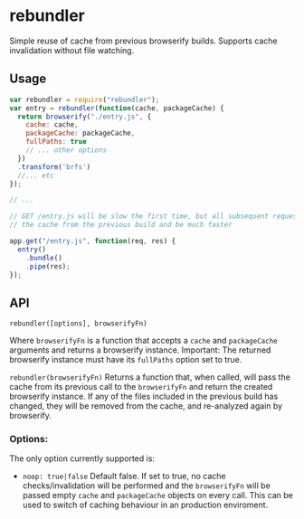 # rebundler

Simple reuse of cache from previous browserify builds. Supports cache invalidation without file watching.

## Usage

```js
var rebundler = require("rebundler");
var entry = rebundler(function(cache, packageCache) {
  return browserify("./entry.js", {
    cache: cache,
    packageCache: packageCache,
    fullPaths: true
    // ... other options
  })
  .transform('brfs')
  //... etc
});

// ...

// GET /entry.js will be slow the first time, but all subsequent requests will re-use 
// the cache from the previous build and be much faster

app.get("/entry.js", function(req, res) {
  entry()
    .bundle()
    .pipe(res);
});
```

## API

`rebundler([options], browserifyFn)`

Where `browserifyFn` is a function that accepts a `cache` and `packageCache` arguments and returns a browserify instance.
Important: The returned browserify instance must have its `fullPaths` option set to true.

`rebundler(browserifyFn)` Returns a function that, when called, will pass the cache from its previous call to the `browserifyFn` and return the created browserify instance. If any of the files included in the previous build has changed, they will be removed from the cache, and re-analyzed again by browserify.

### Options:

The only option currently supported is:

- `noop: true|false` Default false. If set to true, no cache checks/invalidation will be performed and the `browserifyFn` will be passed empty `cache` and `packageCache` objects on every call. This can be used to switch of caching behaviour in an production enviroment.